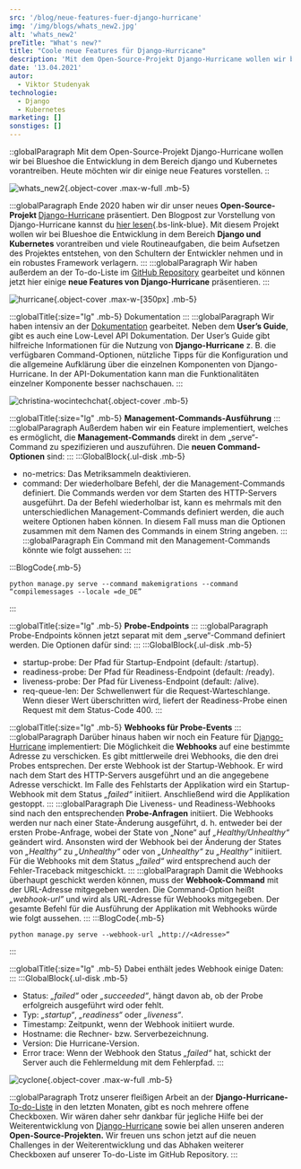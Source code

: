 ```yaml
---
src: '/blog/neue-features-fuer-django-hurricane'
img: '/img/blogs/whats_new2.jpg'
alt: 'whats_new2'
preTitle: "What's new?"
title: "Coole neue Features für Django-Hurricane"
description: 'Mit dem Open-Source-Projekt Django-Hurricane wollen wir bei Blueshoe die Entwicklung in dem Bereich django und Kubernetes vorantreiben. Heute möchten wir dir einige neue Features vorstellen.'
date: '13.04.2021'
autor:
  - Viktor Studenyak
technologie: 
  - Django
  - Kubernetes
marketing: []
sonstiges: []
---
```

::globalParagraph
Mit dem Open-Source-Projekt Django-Hurricane wollen wir bei Blueshoe die Entwicklung in dem Bereich django und Kubernetes vorantreiben. Heute möchten wir dir einige neue Features vorstellen.
::
<!--more-->

![whats_new2](/img/blogs/whats_new2.jpg){.object-cover .max-w-full .mb-5}

:::globalParagraph
Ende 2020 haben wir dir unser neues <b>Open-Source-Projekt </b> <a href="https://django-hurricane.io/" class="text-bs-blue hover:underline hover:decoration-bs-blue hover:decoration-solid" target="_blank">Django-Hurricane</a> präsentiert. Den Blogpost zur Vorstellung von Django-Hurricane kannst du [hier lesen](/blog/django-fuer-kubernetes/){.bs-link-blue}. Mit diesem Projekt wollen wir bei Blueshoe die Entwicklung in dem Bereich **Django und Kubernetes** vorantreiben und viele Routineaufgaben, die beim Aufsetzen des Projektes entstehen, von den Schultern der Entwickler nehmen und in ein robustes Framework verlagern.
:::
:::globalParagraph
Wir haben außerdem an der To-do-Liste im <a href="https://github.com/django-hurricane/django-hurricane" class="text-bs-blue hover:underline hover:decoration-bs-blue hover:decoration-solid" target="_blank">GitHub Repository</a> gearbeitet und können jetzt hier einige **neue Features von Django-Hurricane** präsentieren.
:::

![hurricane](/img/blogs/hurricane_logo_text.jpg){.object-cover .max-w-[350px] .mb-5}

:::globalTitle{:size="lg" .mb-5}
Dokumentation
:::
:::globalParagraph
Wir haben intensiv an der <a href="https://django-hurricane.readthedocs.io/en/latest/" class="text-bs-blue hover:underline hover:decoration-bs-blue hover:decoration-solid" target="_blank">Dokumentation</a> gearbeitet. Neben dem **User’s Guide**, gibt es auch eine Low-Level API Dokumentation. Der User’s Guide gibt hilfreiche Informationen für die Nutzung von **Django-Hurricane** z. B. die verfügbaren Command-Optionen, nützliche Tipps für die Konfiguration und die allgemeine Aufklärung über die einzelnen Komponenten von Django-Hurricane. In der API-Dokumentation kann man die Funktionalitäten einzelner Komponente besser nachschauen.
:::

![christina-wocintechchat](/img/blogs/christina-wocintechchat.jpg){.object-cover .mb-5}

:::globalTitle{:size="lg" .mb-5}
**Management-Commands-Ausführung**
:::
:::globalParagraph
Außerdem haben wir ein Feature implementiert, welches es ermöglicht, die **Management-Commands** direkt in dem „serve“-Command zu spezifizieren und auszuführen. Die **neuen Command-Optionen** sind:
:::
:::GlobalBlock{.ul-disk .mb-5}
- no-metrics: Das Metriksammeln deaktivieren.
- command: Der wiederholbare Befehl, der die Management-Commands definiert. Die Commands werden vor dem Starten des HTTP-Servers ausgeführt. Da der Befehl wiederholbar ist, kann es mehrmals mit den unterschiedlichen Management-Commands definiert werden, die auch weitere Optionen haben können. In diesem Fall muss man die Optionen zusammen mit dem Namen des Commands in einem String angeben.
:::
:::globalParagraph
Ein Command mit den Management-Commands könnte wie folgt aussehen:
:::

:::BlogCode{.mb-5}
```docker
python manage.py serve --command makemigrations --command “compilemessages --locale =de_DE”
```
:::

:::globalTitle{:size="lg" .mb-5}
**Probe-Endpoints**
:::
:::globalParagraph
Probe-Endpoints können jetzt separat mit dem „serve“-Command definiert werden. Die Optionen dafür sind:
:::
:::GlobalBlock{.ul-disk .mb-5}
- startup-probe: Der Pfad für Startup-Endpoint (default: /startup).
- readiness-probe: Der Pfad für Readiness-Endpoint (default: /ready).
- liveness-probe: Der Pfad für Liveness-Endpoint (default: /alive).
- req-queue-len: Der Schwellenwert für die Request-Warteschlange. Wenn dieser Wert überschritten wird, liefert der Readiness-Probe einen Request mit dem Status-Code 400.
:::

:::globalTitle{:size="lg" .mb-5}
**Webhooks für Probe-Events**
:::
:::globalParagraph
Darüber hinaus haben wir noch ein Feature für <a href="https://django-hurricane.io/" class="text-bs-blue hover:underline hover:decoration-bs-blue hover:decoration-solid" target="_blank">Django-Hurricane</a> implementiert: Die Möglichkeit die **Webhooks** auf eine bestimmte Adresse zu verschicken. Es gibt mittlerweile drei Webhooks, die den drei Probes entsprechen. Der erste Webhook ist der Startup-Webhook. Er wird nach dem Start des HTTP-Servers ausgeführt und an die angegebene Adresse verschickt. Im Falle des Fehlstarts der Applikation wird ein Startup-Webhook mit dem Status _„failed“_ initiiert. Anschließend wird die Applikation gestoppt.
:::
:::globalParagraph
Die Liveness- und Readiness-Webhooks sind nach den entsprechenden **Probe-Anfragen** initiiert. Die Webhooks werden nur nach einer State-Änderung ausgeführt, d. h. entweder bei der ersten Probe-Anfrage, wobei der State von „None“ auf _„Healthy/Unhealthy“_ geändert wird. Ansonsten wird der Webhook bei der Änderung der States von _„Healthy“_ zu _„Unhealthy“_ oder von _„Unhealthy“_ zu _„Healthy“_ initiiert. Für die Webhooks mit dem Status _„failed“_ wird entsprechend auch der Fehler-Traceback mitgeschickt.
:::
:::globalParagraph
Damit die Webhooks überhaupt geschickt werden können, muss der **Webhook-Command** mit der URL-Adresse mitgegeben werden. Die Command-Option heißt _„webhook-url”_ und wird als URL-Adresse für Webhooks mitgegeben. Der gesamte Befehl für die Ausführung der Applikation mit Webhooks würde wie folgt aussehen.
:::
:::BlogCode{.mb-5}
```docker
python manage.py serve --webhook-url „http://<Adresse>“
```
:::

:::globalTitle{:size="lg" .mb-5}
Dabei enthält jedes Webhook einige Daten:
:::
:::GlobalBlock{.ul-disk .mb-5}
- Status: _„failed“_ oder _„succeeded“_, hängt davon ab, ob der Probe erfolgreich ausgeführt wird oder fehlt.
- Typ: _„startup“_, _„readiness“_ oder _„liveness“_.
- Timestamp: Zeitpunkt, wenn der Webhook initiiert wurde.
- Hostname: die Rechner- bzw. Serverbezeichnung.
- Version: Die Hurricane-Version.
- Error trace: Wenn der Webhook den Status _„failed“_ hat, schickt der Server auch die Fehlermeldung mit dem Fehlerpfad.
:::

![cyclone](/img/blogs/cyclone.jpg){.object-cover .max-w-full .mb-5}

:::globalParagraph
Trotz unserer fleißigen Arbeit an der **Django-Hurricane-**<a href="https://django-hurricane.readthedocs.io/en/latest/todos.html" class="text-bs-blue hover:underline hover:decoration-bs-blue hover:decoration-solid" target="_blank">To-do-Liste</a> in den letzten Monaten, gibt es noch mehrere offene Checkboxen. Wir wären daher sehr dankbar für jegliche Hilfe bei der Weiterentwicklung von <a href="https://django-hurricane.io/" class="text-bs-blue hover:underline hover:decoration-bs-blue hover:decoration-solid" target="_blank">Django-Hurricane</a> sowie bei allen unseren anderen **Open-Source-Projekten.** Wir freuen uns schon jetzt auf die neuen Challenges in der Weiterentwicklung und das Abhaken weiterer Checkboxen auf unserer To-do-Liste im GitHub Repository.
:::